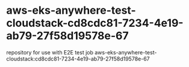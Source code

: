 # aws-eks-anywhere-test-cloudstack-cd8cdc81-7234-4e19-ab79-27f58d19578e-67
repository for use with E2E test job aws-eks-anywhere-test-cloudstack:cd8cdc81-7234-4e19-ab79-27f58d19578e-67
